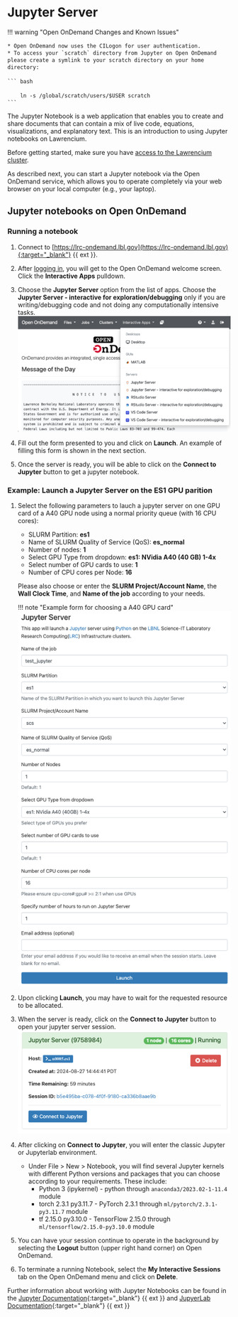 # Jupyter Server

!!! warning "Open OnDemand Changes and Known Issues"

    * Open OnDemand now uses the CILogon for user authentication.
    * To access your `scratch` directory from Jupyter on Open OnDemand please create a symlink to your scratch directory on your home directory:

    ``` bash

        ln -s /global/scratch/users/$USER scratch
    ```

The Jupyter Notebook is a web application that enables you to create and share documents that can contain a mix of live code, equations, visualizations, and explanatory text. This is an introduction to using Jupyter notebooks on Lawrencium.

Before getting started, make sure you have [access to the Lawrencium cluster](../accounts/project-accounts.md).

As described next, you can start a Jupyter notebook via the Open OnDemand service, which allows you to operate completely via your web browser on your local computer (e.g., your laptop).

## Jupyter notebooks on Open OnDemand

### Running a notebook

1. Connect to [https://lrc-ondemand.lbl.gov](https://lrc-ondemand.lbl.gov){:target="_blank"} {{ ext }}.

2. After [logging in](overview.md), you will get to the Open OnDemand welcome screen. Click the **Interactive Apps** pulldown.

3. Choose the **Jupyter Server** option from the list of apps. Choose the **Jupyter Server - interactive for exploration/debugging** only if you are writing/debugging code and not doing any computationally intensive tasks.
![Jupyter App Selection](images/jupyter_select.png)

4. Fill out the form presented to you and click on **Launch**. An example of filling this form is shown in the next section.

5. Once the server is ready, you will be able to click on the **Connect to Jupyter** button to get a jupyter notebook.

### Example: Launch a Jupyter Server on the ES1 GPU parition

1. Select the following parameters to lauch a jupyter server on one GPU card of a A40 GPU node using a normal priority queue (with 16 CPU cores):
    - SLURM Partition: **es1**
    - Name of SLURM Quality of Service (QoS): **es_normal**
    - Number of nodes: **1**
    - Select GPU Type from dropdown: **es1: NVidia A40 (40 GB) 1-4x**
    - Select number of GPU cards to use: **1**
    - Number of CPU cores per Node: **16** 
  
    Please also choose or enter the **SLURM Project/Account Name**, the **Wall Clock Time**, and **Name of the job** according to your needs.

    !!! note "Example form for choosing a A40 GPU card"
        ![Jupyter Compute Option](images/jupyter_compute.png)

2. Upon clicking **Launch**, you may have to wait for the requested resource to be allocated. 

3. When the server is ready, click on the **Connect to Jupyter** button to open your jupyter server session. 
    ![Jupyter Connect](images/jupyter_connect.png)

4. After clicking on **Connect to Jupyter**, you will enter the classic Jupyter or Jupyterlab environment. 
    - Under File > New > Notebook, you will find several Jupyter kernels with different Python versions and packages that you can choose according to your requirements. These include:
        * Python 3 (ipykernel) - python through `anaconda3/2023.02-1-11.4` module
        * torch 2.3.1 py3.11.7 - PyTorch 2.3.1 through `ml/pytorch/2.3.1-py3.11.7` module
        * tf 2.15.0 py3.10.0 - TensorFlow 2.15.0 through `ml/tensorflow/2.15.0-py3.10.0` module

5. You can have your session continue to operate in the background by selecting the **Logout** button (upper right hand corner) on Open OnDemand.

6. To terminate a running Notebook, select the **My Interactive Sessions** tab on the Open OnDemand menu and click on **Delete**.

Further information about working with Jupyter Notebooks can be found in the [Jupyter Documentation](https://docs.jupyter.org/en/latest/){:target="_blank"} {{ ext }} and [JupyerLab Documentation](https://jupyterlab.readthedocs.io/en/latest/){:target="_blank"} {{ ext }}

